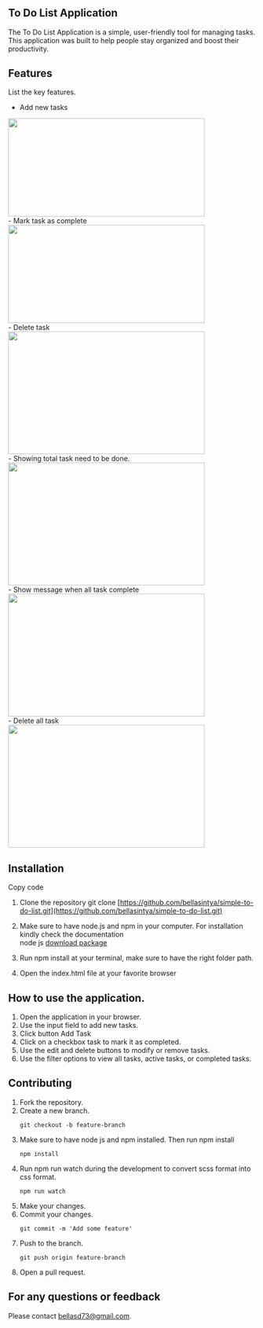 # <h2>To Do List Application</h2>
<p>The To Do List Application is a simple, user-friendly tool for managing tasks. <br/>
This application was built to help people stay organized and boost their productivity.</p>


## Features
List the key features.
- Add new tasks
  <br/>
<img src="https://github.com/user-attachments/assets/d8eed895-85bd-4101-a5ce-fa616cf42feb" width="400" height="200">
  <br/>
- Mark task as complete
  <br/>
  <img src="https://github.com/user-attachments/assets/53b09347-adc0-45dc-a695-797d2974acde" width="400" height="200">
  <br/>
- Delete task
  <br/>
  <img src="https://github.com/user-attachments/assets/1620f138-5ab4-447e-85ef-10e402120ed0" width="400" height="250">
  <br/>
- Showing total task need to be done.
  <br/>
  <img src="https://github.com/user-attachments/assets/90d80154-d855-4a2e-8e3c-6cb279bc9c40" width="400" height="250">
  <br/>
- Show message when all task complete
  <br/>
  <img src="https://github.com/user-attachments/assets/f6d5af39-8b13-4aef-a58d-3416638c4e24" width="400" height="250">
  <br/>
- Delete all task
  <br/>
  <img src="https://github.com/user-attachments/assets/1c5adebb-8568-42b2-8499-5b8d9f058c69" width="400" height="250">
  <br/>

## Installation

Copy code
1. Clone the repository
    git clone [https://github.com/bellasintya/simple-to-do-list.git](https://github.com/bellasintya/simple-to-do-list.git)

2. Make sure to have node.js and npm in your computer. For installation kindly check the documentation  
    node js [download package](https://nodejs.org/en/download/prebuilt-installer)
3. Run npm install at your terminal, make sure to have the right folder path.
4. Open the index.html file at your favorite browser


## How to use the application.

1. Open the application in your browser.
3. Use the input field to add new tasks.
4. Click button Add Task
5. Click on a checkbox task to mark  it as completed.
6. Use the edit and delete buttons to modify or remove tasks.
7. Use the filter options to view all tasks, active tasks, or completed tasks.

   
## Contributing
1. Fork the repository.
2. Create a new branch.
    ```
    git checkout -b feature-branch
    ```
3. Make sure to have node js and npm installed. Then run npm install
    ```
    npm install
    ```
4. Run npm run watch during the development to convert scss format into css format.
    ```
    npm run watch
    ```
5. Make your changes.
6. Commit your changes.
    ```
    git commit -m 'Add some feature'
    ```
7. Push to the branch.
    ```
    git push origin feature-branch
    ```
8. Open a pull request.

## For any questions or feedback
Please contact [bellasd73@gmail.com](mailto:bellasd73@gmail.com).
